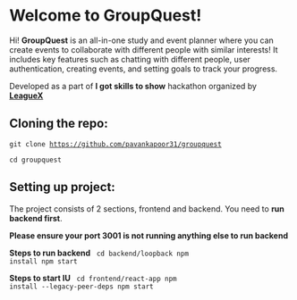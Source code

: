 # Welcome to GroupQuest!

Hi! **GroupQuest** is an all-in-one study and event planner where you can create events to collaborate with different people with similar interests! It includes key features such as chatting with different people, user authentication, creating events, and setting goals to track your progress.

Developed as a part of **I got skills to show** hackathon organized by [**LeagueX**](https://www.leaguex.com/)

## Cloning the repo: 
<code>git clone https://github.com/pavankapoor31/groupquest</code>

<code>cd groupquest </code>

## Setting up project: 
The project consists of 2 sections, frontend and backend.
You need to **run backend first**.

**Please ensure your port 3001 is not running anything else to run backend**

**Steps to run backend**
 <code> cd backend/loopback
 npm install
 npm start </code>
 
**Steps to start IU**
 <code> cd frontend/react-app
 npm install --legacy-peer-deps
 npm start </code>
 
